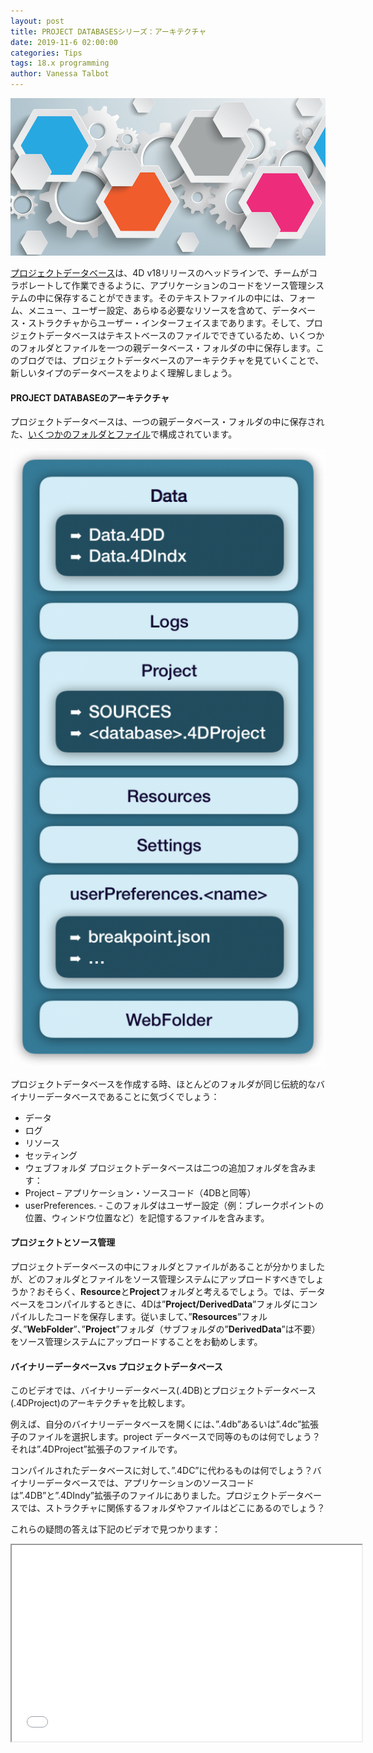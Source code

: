 ```yaml
---
layout: post
title: PROJECT DATABASESシリーズ：アーキテクチャ
date: 2019-11-6 02:00:00
categories: Tips
tags: 18.x programming
author: Vanessa Talbot
---
```


![project-database-architecture](/images/blog/11-06/ProjectDatabase_Architecture.png)

<a href="https://blog.4d.com/project-databases-more-than-a-collaboration-solution">プロジェクトデータベース</a>は、4D v18リリースのヘッドラインで、チームがコラボレートして作業できるように、アプリケーションのコードをソース管理システムの中に保存することができます。そのテキストファイルの中には、フォーム、メニュー、ユーザー設定、あらゆる必要なリソースを含めて、データベース・ストラクチャからユーザー・インターフェイスまであります。そして、プロジェクトデータベースはテキストベースのファイルでできているため、いくつかのフォルダとファイルを一つの親データベース・フォルダの中に保存します。このブログでは、プロジェクトデータベースのアーキテクチャを見ていくことで、新しいタイプのデータベースをよりよく理解しましょう。

#### PROJECT DATABASEのアーキテクチャ
プロジェクトデータベースは、一つの親データベース・フォルダの中に保存された、<a href="https://developer.4d.com/docs/en/Project/architecture.html">いくつかのフォルダとファイル</a>で構成されています。

![project-database-architecture-2](/images/blog/11-06/architecture-522x1024.png)

プロジェクトデータベースを作成する時、ほとんどのフォルダが同じ伝統的なバイナリーデータベースであることに気づくでしょう：

* データ
* ログ
* リソース
* セッティング
* ウェブフォルダ
プロジェクトデータベースは二つの追加フォルダを含みます：
* Project – アプリケーション・ソースコード（4DBと同等）
* userPreferences.<name> - このフォルダはユーザー設定（例：ブレークポイントの位置、ウィンドウ位置など）を記憶するファイルを含みます。

#### プロジェクトとソース管理
プロジェクトデータベースの中にフォルダとファイルがあることが分かりましたが、どのフォルダとファイルをソース管理システムにアップロードすべきでしょうか？おそらく、<strong>Resource</strong>と<strong>Project</strong>フォルダと考えるでしょう。では、データベースをコンパイルするときに、4Dは”<strong>Project/DerivedData</strong>”フォルダにコンパイルしたコードを保存します。従いまして、”<strong>Resources</strong>”フォルダ、”<strong>WebFolder</strong>”、”<strong>Project</strong>”フォルダ（サブフォルダの”<strong>DerivedData</strong>”は不要）をソース管理システムにアップロードすることをお勧めします。

#### バイナリーデータベースvs プロジェクトデータベース
このビデオでは、バイナリーデータベース(.4DB)とプロジェクトデータベース (.4DProject)のアーキテクチャを比較します。

例えば、自分のバイナリーデータベースを開くには、”.4db”あるいは”.4dc”拡張子のファイルを選択します。project データベースで同等のものは何でしょう？それは”.4DProject”拡張子のファイルです。

コンパイルされたデータベースに対して、”.4DC”に代わるものは何でしょう？バイナリーデータベースでは、アプリケーションのソースコードは”.4DB”と”.4DIndy”拡張子のファイルにありました。プロジェクトデータベースでは、ストラクチャに関係するフォルダやファイルはどこにあるのでしょう？

これらの疑問の答えは下記のビデオで見つかります：
<p style="text-align: center;"><iframe src="//www.youtube.com/embed/xNHKSCAdwPg" width="560" height="314" allowfullscreen="allowfullscreen"></iframe></p>



